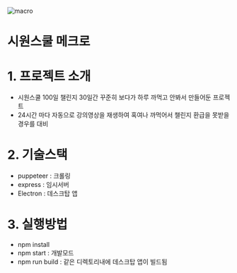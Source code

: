 ![macro](https://github.com/mr-chacha/siwonSchool_Macro/assets/117566375/74032066-76e6-4e42-bd2d-18902fed649e)


# 시원스쿨 메크로
# 1. 프로젝트 소개
- 시원스쿨 100일 챌린지 30일간 꾸준히 보다가 하루 까먹고 안봐서 만들어둔 프로젝트
- 24시간 마다 자동으로 강의영상을 재생하여 혹여나 까먹어서 챌린지 환급을 못받을경우를 대비

# 2. 기술스택
- puppeteer : 크롤링
- express : 임시서버
- Electron : 데스크탑 앱

# 3. 실행방법
- npm install
- npm start : 개발모드
- npm run build : 같은 디렉토리내에 데스크탑 앱이 빌드됨
